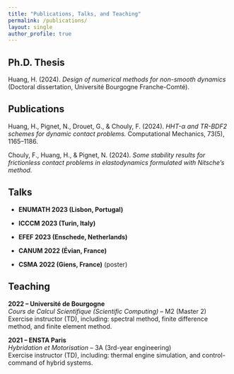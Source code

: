 ```yaml
---
title: "Publications, Talks, and Teaching"
permalink: /publications/
layout: single
author_profile: true
---
```


## Ph.D. Thesis

Huang, H. (2024). *Design of numerical methods for non-smooth dynamics* (Doctoral dissertation, Université Bourgogne Franche-Comté).

## Publications

Huang, H., Pignet, N., Drouet, G., & Chouly, F. (2024). *HHT-α and TR-BDF2 schemes for dynamic contact problems.* Computational Mechanics, 73(5), 1165–1186.

Chouly, F., Huang, H., & Pignet, N. (2024). *Some stability results for frictionless contact problems in elastodynamics formulated with Nitsche’s method.* 

## Talks

- **ENUMATH 2023 (Lisbon, Portugal)**  

- **ICCCM 2023 (Turin, Italy)**  

- **EFEF 2023 (Enschede, Netherlands)**  

- **CANUM 2022 (Évian, France)**  

- **CSMA 2022 (Giens, France)** (poster)  

## Teaching

**2022 – Université de Bourgogne**  
*Cours de Calcul Scientifique (Scientific Computing)* – M2 (Master 2)  
Exercise instructor (TD), including: spectral method, finite difference method, and finite element method.

**2021 – ENSTA Paris**  
*Hybridation et Motorisation* – 3A (3rd-year engineering)  
Exercise instructor (TD), including: thermal engine simulation, and control-command of hybrid systems.
